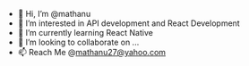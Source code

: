 - 👋 Hi, I’m @mathanu
- 👀 I’m interested in API development and React Development
- 🌱 I’m currently learning React Native
- 💞️ I’m looking to collaborate on ...
- 📫 Reach Me @mathanu27@yahoo.com

<!---
mathanu/mathanu is a ✨ special ✨ repository because its `README.md` (this file) appears on your GitHub profile.
You can click the Preview link to take a look at your changes.
--->
